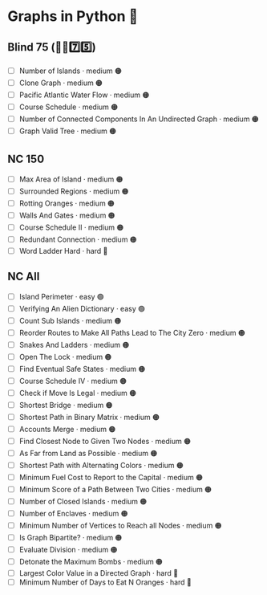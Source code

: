# Graphs in Python 🐍

## Blind 75 (🧑‍🦯7️⃣5️⃣)
- [ ] Number of Islands · medium 🟠
- [ ] Clone Graph · medium 🟠
- [ ] Pacific Atlantic Water Flow · medium 🟠
- [ ] Course Schedule · medium 🟠
- [ ] Number of Connected Components In An Undirected Graph · medium 🟠
- [ ] Graph Valid Tree · medium 🟠

## NC 150
- [ ] Max Area of Island · medium 🟠
- [ ] Surrounded Regions · medium 🟠
- [ ] Rotting Oranges · medium 🟠
- [ ] Walls And Gates · medium 🟠
- [ ] Course Schedule II · medium 🟠
- [ ] Redundant Connection · medium 🟠
- [ ] Word Ladder Hard · hard 🔴

## NC All
- [ ] Island Perimeter · easy 🟢
- [ ] Verifying An Alien Dictionary · easy 🟢
- [ ] Count Sub Islands · medium 🟠
- [ ] Reorder Routes to Make All Paths Lead to The City Zero · medium 🟠
- [ ] Snakes And Ladders · medium 🟠
- [ ] Open The Lock · medium 🟠
- [ ] Find Eventual Safe States · medium 🟠
- [ ] Course Schedule IV · medium 🟠
- [ ] Check if Move Is Legal · medium 🟠
- [ ] Shortest Bridge · medium 🟠
- [ ] Shortest Path in Binary Matrix · medium 🟠
- [ ] Accounts Merge · medium 🟠
- [ ] Find Closest Node to Given Two Nodes · medium 🟠
- [ ] As Far from Land as Possible · medium 🟠
- [ ] Shortest Path with Alternating Colors · medium 🟠
- [ ] Minimum Fuel Cost to Report to the Capital · medium 🟠
- [ ] Minimum Score of a Path Between Two Cities · medium 🟠
- [ ] Number of Closed Islands · medium 🟠
- [ ] Number of Enclaves · medium 🟠
- [ ] Minimum Number of Vertices to Reach all Nodes · medium 🟠
- [ ] Is Graph Bipartite? · medium 🟠
- [ ] Evaluate Division · medium 🟠
- [ ] Detonate the Maximum Bombs · medium 🟠
- [ ] Largest Color Value in a Directed Graph · hard 🔴
- [ ] Minimum Number of Days to Eat N Oranges · hard 🔴
